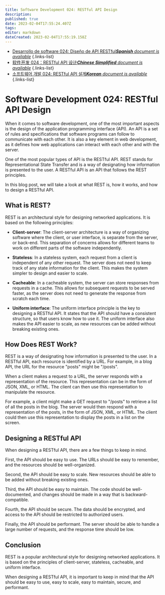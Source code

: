 ```yaml
---
title: Software Development 024: RESTful API Design
description: 
published: true
date: 2023-02-04T17:55:24.407Z
tags: 
editor: markdown
dateCreated: 2023-02-04T17:55:19.158Z
---
```


- [Desarrollo de software 024: Diseño de API RESTful***Spanish** document is available*](/es/Knowledge-base/Software-Development/Learning/software-development-024-restful-api-design)
{.links-list}
- [软件开发 024：RESTful API 设计***Chinese Simplified** document is available*](/zh/Knowledge-base/Software-Development/Learning/software-development-024-restful-api-design)
{.links-list}
- [소프트웨어 개발 024: RESTful API 설계***Korean** document is available*](/ko/Knowledge-base/Software-Development/Learning/software-development-024-restful-api-design)
{.links-list}


# Software Development 024: RESTful API Design

When it comes to software development, one of the most important aspects is the design of the application programming interface (API). An API is a set of rules and specifications that software programs can follow to communicate with each other. It is also a key element in web development, as it defines how web applications can interact with each other and with the server.

One of the most popular types of API is the RESTful API. REST stands for Representational State Transfer and is a way of designating how information is presented to the user. A RESTful API is an API that follows the REST principles.

In this blog post, we will take a look at what REST is, how it works, and how to design a RESTful API.

## What is REST?

REST is an architectural style for designing networked applications. It is based on the following principles:

- **Client-server**: The client-server architecture is a way of organizing software where the client, or user interface, is separate from the server, or back-end. This separation of concerns allows for different teams to work on different parts of the software independently.

- **Stateless**: In a stateless system, each request from a client is independent of any other request. The server does not need to keep track of any state information for the client. This makes the system simpler to design and easier to scale.

- **Cacheable**: In a cacheable system, the server can store responses from requests in a cache. This allows for subsequent requests to be served faster, as the server does not need to generate the response from scratch each time.

- **Uniform interface**: The uniform interface principle is the key to designing a RESTful API. It states that the API should have a consistent structure, so that users know how to use it. The uniform interface also makes the API easier to scale, as new resources can be added without breaking existing ones.

## How Does REST Work?

REST is a way of designating how information is presented to the user. In a RESTful API, each resource is identified by a URL. For example, in a blog API, the URL for the resource "posts" might be "/posts".

When a client makes a request to a URL, the server responds with a representation of the resource. This representation can be in the form of JSON, XML, or HTML. The client can then use this representation to manipulate the resource.

For example, a client might make a GET request to "/posts" to retrieve a list of all the posts in the blog. The server would then respond with a representation of the posts, in the form of JSON, XML, or HTML. The client could then use this representation to display the posts in a list on the screen.

## Designing a RESTful API

When designing a RESTful API, there are a few things to keep in mind.

First, the API should be easy to use. The URLs should be easy to remember, and the resources should be well-organized.

Second, the API should be easy to scale. New resources should be able to be added without breaking existing ones.

Third, the API should be easy to maintain. The code should be well-documented, and changes should be made in a way that is backward-compatible.

Fourth, the API should be secure. The data should be encrypted, and access to the API should be restricted to authorized users.

Finally, the API should be performant. The server should be able to handle a large number of requests, and the response time should be low.

## Conclusion

REST is a popular architectural style for designing networked applications. It is based on the principles of client-server, stateless, cacheable, and uniform interface.

When designing a RESTful API, it is important to keep in mind that the API should be easy to use, easy to scale, easy to maintain, secure, and performant.